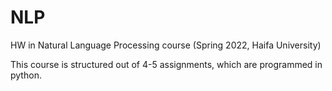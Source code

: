 # NLP
HW in Natural Language Processing course (Spring 2022, Haifa University)

This course is structured out of 4-5 assignments, which are programmed in python.
